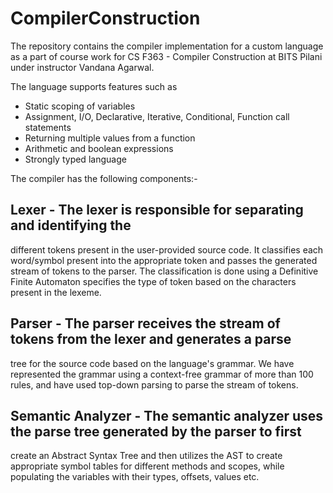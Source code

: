 # CompilerConstruction

The repository contains the compiler implementation for a custom language as a part of course work for CS F363 - Compiler Construction at BITS Pilani under instructor Vandana Agarwal.

The language supports features such as

* Static scoping of variables
* Assignment, I/O, Declarative, Iterative, Conditional, Function call statements
* Returning multiple values from a function
* Arithmetic and boolean expressions
* Strongly typed language

The compiler has the following components:-

## Lexer - The lexer is responsible for separating and identifying the 
different tokens present in the user-provided source code. It classifies
each word/symbol present into the appropriate token and passes the generated
stream of tokens to the parser. The classification is done using a Definitive 
Finite Automaton specifies the type of token based on the characters present 
in the lexeme. 

## Parser - The parser receives the stream of tokens from the lexer and generates a parse 
tree for the source code based on the language's grammar. We have represented the 
grammar using a context-free grammar of more than 100 rules, and have used top-down parsing
to parse the stream of tokens. 

## Semantic Analyzer - The semantic analyzer uses the parse tree generated by the parser to first 
create an Abstract Syntax Tree and then utilizes the AST to create appropriate symbol tables for
different methods and scopes, while populating the variables with their types, offsets, values etc.

